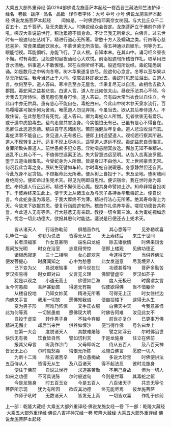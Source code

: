 大乘五大部外重译经·第0294部佛说龙施菩萨本起经一卷西晋三藏法师竺法护译
· 经名 · 卷数 · 跋序
· 品名 · 品数 · 译作者字体：大号 中号 小号
佛说龙施菩萨本起经
佛说龙施菩萨本起经
　　闻如是。一时佛游维耶离奈女树园。与大比丘众千二百五十。五千菩萨。及无央数天人。时佛说经众会皆定。龙施菩萨立于佛前作师子吼。嗟叹大乘说前世行。积功累德不惜身命。不计吾我无所希求。白佛言。过去世时有一般遮旬在丛树下。精进行道心无所著。常愍十方人及蠕动之类。行四等心慈悲喜护。常食果蓏而饮泉水。不慕世荣无所贪惜。得五神通以自娱乐。何等为五。眼能彻视。耳能彻听。身能飞行。了众人根。自知本末。在其山中。诵习经义昼夜不懈。时有毒蛇。见般遮旬昼夜诵经心大欢悦。前诣般遮旬所稽首作礼。取草用扫含水洒地。供事道人不敢懈慢。常在左侧听经不离。般遮旬所说经。毒蛇辄悉讽诵。如是数月之中转向冬寒。树木华果遂复欲尽。般遮旬心念言。冬寒以至华果以尽无所依怙。我今当还止于人间。便取衣钵即欲发去。毒蛇时见悲泣泪出。白道人言。欲何至乎。道人答曰。寒冷且至亦无屋舍。华果复尽无以自活。故相舍去欲入郡国。毒蛇闻之益甚悲哀。白道人言。道人在此如依太山。昼夜乐法其心不倾。今舍我去无所恃怙。愿见愍伤我身可怜。道人答曰。吾有四大常当衣食以自住立。今此山中亦无供具。虽有慈心不能自在。毒蛇白曰。今此山中树木参天泉水流行。百鸟嘤嘤甚可娱乐何为舍焉。唯愿道人勿见弃捐。今虽当去。欲从其后奉侍道人。不敢住留。在此愁思但有死忧。道人答曰。卿为毒蛇众人所憎。见者欲害无有爱乐。或于道中虎狼毒虫。蜚鸟走兽共害汝身。今实悢悢无有已。已虽有是心不得自在。愿卿住此思道念德。精进自守忍诸困厄。若前强健后年复会。道人悲泣收泪而去。毒蛇涕零不能自止。贪见道人无有极已。便即上树遥望道人。观视若行察其所避。道人不现转复上行。适复不现上尽树头。遥望道人遂远不现。毒蛇益悲自责悔言。身罪所致失善道人。前世愚痴多犯众恶。淫劮嗔恚闇冥放逸。懈怠无知不奉精进。迷乱不止其心不一。不值佛世远离正法。失大智慧违远至明。从苦入苦离波罗蜜。堕于五道虫蛾蚤虱。今受蛇身为人所憎。皆是身过不由他人。天上世间豪贵无常。何况我此含毒之身。展转生死譬如车轮。尔时毒蛇自说瑕恶。身意静然但还自责。今此危身不足贪惜。不顾躯命此无所著。便从树上自投于下。未及至地。堕树岐间身绝两分。便即命过生兜术天。得见光明即自思惟。便识宿命。我在世时身为毒蛇。奉侍道人行正远邪。精进不懈伏恶心魔。视其身命譬如土沙。知命非常自投树下。于彼寿终来生此上。便于天上从诸玉女及与天子各持香华散毒蛇上。便自说言。今此蛇身虽为毒恶。于我大厚终不为薄。精进行法心无所著。绝其寿命得上为天。今故来下欲报其恩。便复行诣般遮旬所。稽首作礼供养华香。嗟叹功德皆共称誉。今此道人无有等侣。行大慈悲无有亲疏。教授一切令离三涂。本为毒蛇视如赤子。忧念一切此功德大。欲报其恩何时能达。适说是已便还去上兜术天。

　　皆从诸天人　　行诣弥勒前
　　俱稽首作礼　　其心悉等平
　　见弥勒欢喜　　礼毕住一面
　　弥勒为说法　　皆得无从生
　　天上寿终后　　来生于世间
　　长者须福家　　作女意甚明
　　端名曰龙施　　除去诸欲情
　　时佛来诣舍　　眉间放光明
　　时女在浴室　　志意用愕惊
　　便即上楼观　　见佛功德正
　　诸根悉寂定　　三十二相明
　　女心即欢喜　　今逮得安宁
　　当供养佛法　　便发菩提心
　　时魔闻知之　　心中为愁思
　　此女发道意　　尽我境界人
　　已下变为父　　具说艰恼事
　　佛今现在世　　功德甚尊特
　　菩萨多勤苦　　罗汉疾易得
　　时女即对曰　　父言无义理
　　佛智譬虚空　　罗汉如芥子
　　犹是以观之　　小道无高士
　　佛德如巨海　　度人无极已
　　时魔谓女言　　汝今何愚痴
　　菩萨甚勤苦　　得道无有期
　　假使欲得佛　　当不惜躯命
　　从楼自投地　　乃知女妙英
　　精进无所著　　可得无上正
　　时女住栏边　　向佛叉手言
　　我用一切故　　愿佛知我诚
　　便自投楼下　　逮得无从生
　　变为男子形　　阿难乃怖惊
　　叉手正衣服　　白佛天中天
　　今我意甚怪　　此为何等焉
　　一切皆愚痴　　愿佛现大明
　　时佛告阿难　　汝见此女不
　　自投于虚空　　转作男子身
　　不独今弃躯　　前世亦复尔
　　已更事万佛　　精进无懈止
　　却后当来世　　供养如恒沙
　　便当得作佛　　号名曰龙上
　　在第一大会　　度脱诸天人
　　其数难屡陈　　譬之如浮云
　　尔时佛治世　　快乐无有极
　　饮食皆自然　　譬如忉利天
　　于是龙施身　　住立在佛前
　　报其父母言　　听我作沙门
　　父母即听之　　侍从五百人
　　及八百天神　　皆发无上心
　　尔时魔愁毒　　悔恨无所陈
　　龙施白佛言　　愿愍一切人
　　为断十二海　　除去诸苦辛
　　用众愚痴故　　多说大珍宝
　　时佛便讲法　　五百侍从人
　　皆得无从生　　及八百诸天
　　得不起法忍　　彼时龙施身
　　便住于佛前　　自说过世行
　　求道甚苦勤　　不用己身故
　　但为一切人　　如来之功德
　　不可具说陈　　尔时般遮旬
　　今则是世尊　　其毒蛇之躯
　　今是龙施身　　时五百玉女
　　今是五百人　　八百诸天子
　　共志无等伦　　菩萨所示现
　　犹为有所因　　欲叹其功德
　　终无能尽焉　　彼龙施菩萨
　　作师子吼时　　无数诸天人
　　皆发无上真　　一切皆欢喜
　　作礼于佛前

上一部：乾隆大藏经·大乘五大部外重译经·佛说龙施女经一卷
下一部：乾隆大藏经·大乘五大部外重译经·佛说八吉祥神咒经一卷
乾隆大藏经·大乘五大部外重译经·佛说龙施菩萨本起经